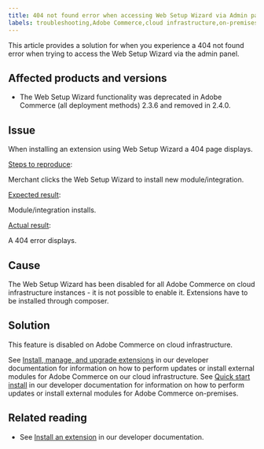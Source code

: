 ```yaml
---
title: 404 not found error when accessing Web Setup Wizard via Admin panel
labels: troubleshooting,Adobe Commerce,cloud infrastructure,on-premises,Magento Commerce,404 error,web setup wizard
---
```


This article provides a solution for when you experience a 404 not found error when trying to access the Web Setup Wizard via the admin panel.

## Affected products and versions

* The Web Setup Wizard functionality was deprecated in Adobe Commerce (all deployment methods) 2.3.6 and removed in 2.4.0.

## Issue

When installing an extension using Web Setup Wizard a 404 page displays.

<ins>Steps to reproduce</ins>:

Merchant clicks the Web Setup Wizard to install new module/integration.

<ins>Expected result</ins>:

Module/integration installs.

<ins>Actual result</ins>:

A 404 error displays.

## Cause

The Web Setup Wizard has been disabled for all Adobe Commerce on cloud infrastructure instances - it is not possible to enable it. Extensions have to be installed through composer.

## Solution

This feature is disabled on Adobe Commerce on cloud infrastructure.

See [Install, manage, and upgrade extensions](https://devdocs.magento.com/cloud/howtos/install-components.html) in our developer documentation for information on how to perform updates or install external modules for Adobe Commerce on our cloud infrastructure.
See [Quick start install](https://devdocs.magento.com/guides/v2.3/install-gde/composer.html) in our developer documentation for information on how to perform updates or install external modules for Adobe Commerce on-premises.
## Related reading

* See [Install an extension](https://devdocs.magento.com/cloud/howtos/install-components.html#install-an-extension) in our developer documentation.
